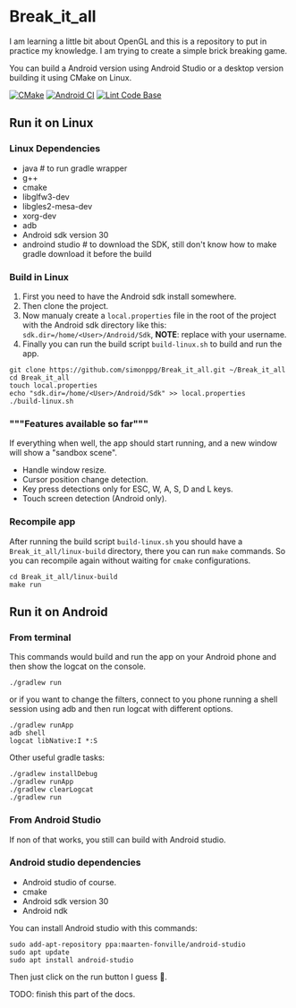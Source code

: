 # Break_it_all

I am learning a little bit about OpenGL and this is a repository to put in practice my knowledge.
I am trying to create a simple brick breaking game.

You can build a Android version using Android Studio or a desktop version building it using CMake on Linux.

[![CMake](https://github.com/simonppg/Break_it_all/actions/workflows/cmake.yml/badge.svg)](https://github.com/simonppg/Break_it_all/actions/workflows/cmake.yml)
[![Android CI](https://github.com/simonppg/Break_it_all/actions/workflows/android.yml/badge.svg)](https://github.com/simonppg/Break_it_all/actions/workflows/android.yml)
[![Lint Code Base](https://github.com/simonppg/Break_it_all/actions/workflows/linter.yml/badge.svg)](https://github.com/simonppg/Break_it_all/actions/workflows/linter.yml)

## Run it on Linux

### Linux Dependencies

- java # to run gradle wrapper
- g++
- cmake
- libglfw3-dev
- libgles2-mesa-dev
- xorg-dev
- adb
- Android sdk version 30
- androind studio # to download the SDK, still don't know how to make gradle download it before the build

### Build in Linux

1. First you need to have the Android sdk install somewhere.
2. Then clone the project.
3. Now manualy create a `local.properties` file in the root of the project with the Android sdk directory like this: `sdk.dir=/home/<User>/Android/Sdk`, **NOTE**: replace <User> with your username.
4. Finally you can run the build script `build-linux.sh` to build and run the app.


```shell
git clone https://github.com/simonppg/Break_it_all.git ~/Break_it_all
cd Break_it_all
touch local.properties
echo "sdk.dir=/home/<User>/Android/Sdk" >> local.properties
./build-linux.sh
```

### """Features available so far"""

If everything when well, the app should start running, and a new window will show a "sandbox scene".

- Handle window resize.
- Cursor position change detection.
- Key press detections only for ESC, W, A, S, D and L keys.
- Touch screen detection (Android only).

### Recompile app

After running the build script `build-linux.sh` you should have a `Break_it_all/linux-build` directory, there you can run `make` commands. So you can recompile again without waiting for `cmake` configurations.

```shell
cd Break_it_all/linux-build
make run
```

## Run it on Android

### From terminal

This commands would build and run the app on your Android phone and then show the logcat on the console.

```shell
./gradlew run
```

or if you want to change the filters, connect to you phone running a shell session using adb and then run logcat with different options.

```shell
./gradlew runApp
adb shell
logcat libNative:I *:S
```

Other useful gradle tasks:

```shell
./gradlew installDebug
./gradlew runApp
./gradlew clearLogcat
./gradlew run
```

### From Android Studio

If non of that works, you still can build with Android studio.

### Android studio dependencies

- Android studio of course.
- cmake
- Android sdk version 30
- Android ndk

You can install Android studio with this commands:

```shell
sudo add-apt-repository ppa:maarten-fonville/android-studio
sudo apt update
sudo apt install android-studio
```

Then just click on the run button I guess :see_no_evil:.

TODO: finish this part of the docs.
